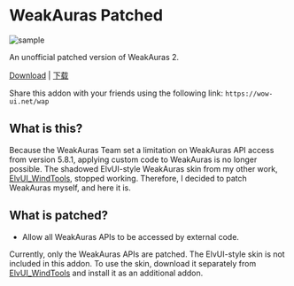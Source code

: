 # WeakAuras Patched

![sample](https://github.com/fang2hou/WeakAurasPatched/assets/6694722/f3796237-310b-45a5-af9e-c6fc7ffc9460)

An unofficial patched version of WeakAuras 2.

[Download](https://github.com/fang2hou/WeakAurasPatched/wiki/Download) | [下载](https://github.com/fang2hou/WeakAurasPatched/wiki/%E4%B8%8B%E8%BD%BD)

Share this addon with your friends using the following link:
`https://wow-ui.net/wap`

## What is this?

Because the WeakAuras Team set a limitation on WeakAuras API access from version 5.8.1, applying custom code to WeakAuras is no longer possible. The shadowed ElvUI-style WeakAuras skin from my other work, [ElvUI_WindTools](https://github.com/fang2hou/ElvUI_WindTools), stopped working. Therefore, I decided to patch WeakAuras myself, and here it is.

## What is patched?

- Allow all WeakAuras APIs to be accessed by external code.

Currently, only the WeakAuras APIs are patched. The ElvUI-style skin is not included in this addon. To use the skin, download it separately from [ElvUI_WindTools](https://github.com/fang2hou/ElvUI_WindTools) and install it as an additional addon.
